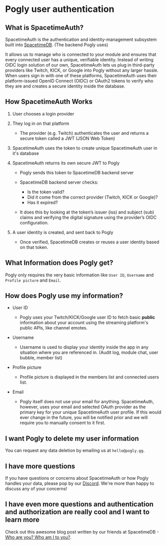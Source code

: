 # Pogly user authentication

## What is SpacetimeAuth?

SpacetimeAuth is the authentication and identity-management subsystem built into [SpacetimeDB](https://spacetimedb.com/docs/spacetimeauth). (The backend Pogly uses)

It allows us to manage who is connected to your module and ensures that every connected user has a unique, verifiable identity. Instead of writing OIDC login solution of our own, SpacetimeAuth lets us plug in third-party providers like Twitch, KICK, or Google into Pogly without any larger hassle. When users sign in with one of these platforms, SpacetimeAuth uses their platform-issued OpenID Connect (OIDC) or OAuth2 tokens to verify who they are and creates a secure identity inside the database.

## How SpacetimeAuth Works

1. User chooses a login provider
2. They log in on that platform
   - The provider (e.g. Twitch) authenticates the user and returns a secure token called a JWT (JSON Web Token)
3. SpacetimeAuth uses the token to create unique SpacetimeAuth user in it's database
4. SpacetimeAuth returns its own secure JWT to Pogly

   - Pogly sends this token to SpacetimeDB backend server
   - SpacetimeDB backend server checks:

     - Is the token valid?
     - Did it come from the correct provider (Twitch, KICK or Google)?
     - Has it expired?

   - It does this by looking at the token’s issuer (iss) and subject (sub) claims and verifying the digital signature using the provider’s OIDC configuration.

5. A user identity is created, and sent back to Pogly
   - Once verified, SpacetimeDB creates or reuses a user identity based on that token.

## What Information does Pogly get?

Pogly only requires the very basic information like `User ID`, `Username` and `Profile picture` and `Email`.

## How does Pogly use my information?

- User ID

  - Pogly uses your Twitch/KICK/Google user ID to fetch basic <b>public</b> information about your account using the streaming platform's public APIs, like channel emotes.

- Username

  - Username is used to display your identity inside the app in any situation where you are referenced in. (Audit log, module chat, user bubble, member list)

- Profile picture

  - Profile picture is displayed in the members list and connected users list.

- Email
  - Pogly itself does not use your email for anything. SpacetimeAuth, however, uses your email and selected OAuth provider as the primary key for your unique SpacetimeAuth user profile. If this would ever change in the future, you will be notified prior and we will require you to manually consent to it first. 

## I want Pogly to delete my user information

You can request any data deletion by emailing us at `hello@pogly.gg`.

## I have more questions

If you have questions or concerns about SpacetimeAuth or how Pogly handles your data, please pop by our [Discord](https://discord.gg/pogly). We're more than happy to discuss any of your concerns!

## I have even more questions and authentication and authorization are really cool and I want to learn more

Check out this awesome blog post written by our friends at SpacetimeDB - [Who are you? Who am I to you?](https://spacetimedb.com/blog/who-are-you).
